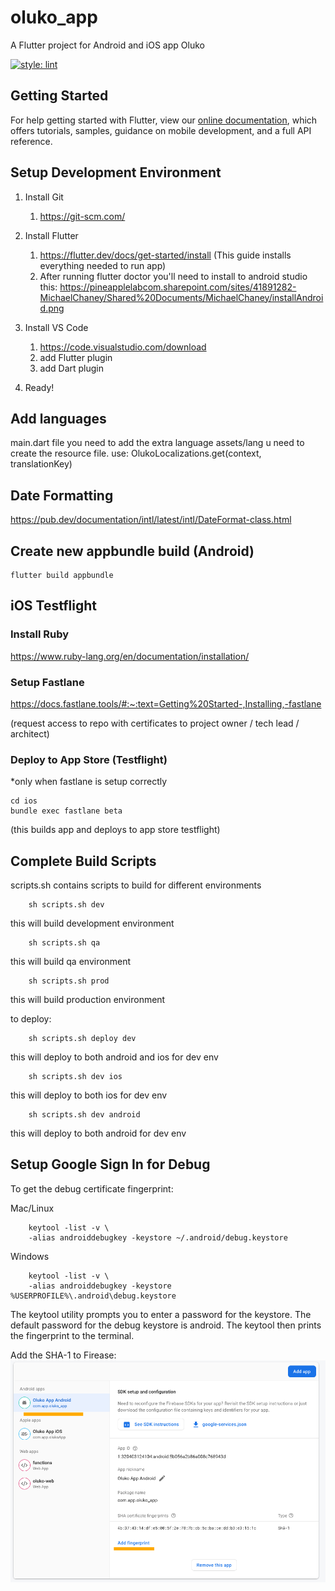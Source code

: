 # oluko_app

A Flutter project for Android and iOS app Oluko

[![style: lint](https://img.shields.io/badge/style-lint-4BC0F5.svg)](https://pub.dev/packages/lint)

## Getting Started

For help getting started with Flutter, view our
[online documentation](https://flutter.dev/docs), which offers tutorials,
samples, guidance on mobile development, and a full API reference.

## Setup Development Environment

1. Install Git
    1. <https://git-scm.com/>  
2. Install Flutter
    1. <https://flutter.dev/docs/get-started/install> (This guide installs everything needed to run app)
    2. After running flutter doctor you'll need to install to android studio this: <https://pineapplelabcom.sharepoint.com/sites/41891282-MichaelChaney/Shared%20Documents/MichaelChaney/installAndroid.png>

3. Install VS Code
    1. <https://code.visualstudio.com/download>
    2. add Flutter plugin
    3. add Dart plugin
4. Ready!

## Add languages

main.dart file you need to add the extra language
assets/lang u need to create the resource file.
use: OlukoLocalizations.get(context, translationKey)

## Date Formatting

<https://pub.dev/documentation/intl/latest/intl/DateFormat-class.html>

## Create new appbundle build (Android)

```unix
flutter build appbundle
```

## iOS Testflight

### Install Ruby

<https://www.ruby-lang.org/en/documentation/installation/>

### Setup Fastlane

<https://docs.fastlane.tools/#:~:text=Getting%20Started-,Installing,-fastlane>

(request access to repo with certificates to project owner / tech lead / architect)

### Deploy to App Store (Testflight)

*only when fastlane is setup correctly

```unix
cd ios
bundle exec fastlane beta
```

(this builds app and deploys to app store testflight)

## Complete Build Scripts

scripts.sh contains scripts to build for different environments

```unix
    sh scripts.sh dev
```

this will build development environment

```unix
    sh scripts.sh qa
```

this will build qa environment

```unix
    sh scripts.sh prod
```

this will build production environment

to deploy:

```unix
    sh scripts.sh deploy dev
```

this will deploy to both android and ios for dev env

```unix
    sh scripts.sh dev ios
```

this will deploy to both ios for dev env

```unix
    sh scripts.sh dev android
```

this will deploy to both android for dev env


## Setup Google Sign In for Debug

To get the debug certificate fingerprint:

Mac/Linux
```unix
    keytool -list -v \
    -alias androiddebugkey -keystore ~/.android/debug.keystore
```

Windows
```unix
    keytool -list -v \
    -alias androiddebugkey -keystore %USERPROFILE%\.android\debug.keystore
```

The keytool utility prompts you to enter a password for the keystore. The default password for the debug keystore is android. The keytool then prints the fingerprint to the terminal.

Add the SHA-1 to Firease: ![Screenshot for Firebase section to add SHA-1](./README/Screen%20Shot%202022-02-18%20at%2011.26.25%20AM.png?raw=true)
